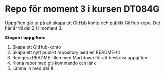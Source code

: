 # Repo för moment 3 i kursen DT084G  

Uppgiften går ut på att skapa ett GitHub konto och publikt GitHub-repo. Det här är till del 2.1 i moment 3.  

**Stegen i uppgiften:**
1. Skapa ett GitHub-konto
2. Skapa ett nytt publikt repository med en README-fil
3. Redigera README-filen med Markdown för att beskriva uppgiften
4. Klona repot med git-kommando och länk
5. Lämna in med del 1!
